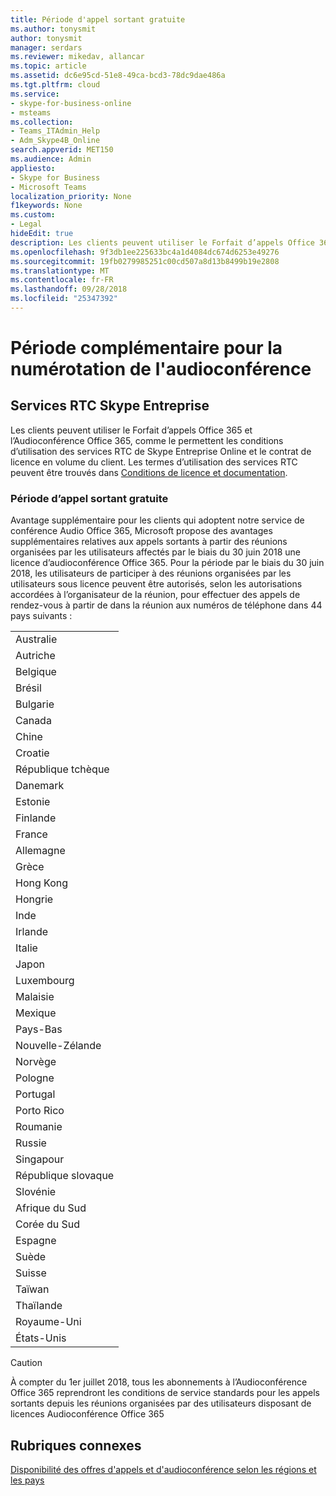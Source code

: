 ```yaml
---
title: Période d'appel sortant gratuite
ms.author: tonysmit
author: tonysmit
manager: serdars
ms.reviewer: mikedav, allancar
ms.topic: article
ms.assetid: dc6e95cd-51e8-49ca-bcd3-78dc9dae486a
ms.tgt.pltfrm: cloud
ms.service:
- skype-for-business-online
- msteams
ms.collection:
- Teams_ITAdmin_Help
- Adm_Skype4B_Online
search.appverid: MET150
ms.audience: Admin
appliesto:
- Skype for Business
- Microsoft Teams
localization_priority: None
f1keywords: None
ms.custom:
- Legal
hideEdit: true
description: Les clients peuvent utiliser le Forfait d’appels Office 365 et l’Audioconférence Office 365, comme le permettent les conditions d’utilisation des services RTC de Skype Entreprise Online et le contrat de licence en volume du client.
ms.openlocfilehash: 9f3db1ee225633bc4a1d4084dc674d6253e49276
ms.sourcegitcommit: 19fb0279985251c00cd507a8d13b8499b19e2808
ms.translationtype: MT
ms.contentlocale: fr-FR
ms.lasthandoff: 09/28/2018
ms.locfileid: "25347392"
---
```

# <a name="audio-conferencing-complimentary-dial-out-period"></a>Période complémentaire pour la numérotation de l'audioconférence

## <a name="skype-for-business-pstn-services"></a>Services RTC Skype Entreprise

Les clients peuvent utiliser le Forfait d’appels Office 365 et l’Audioconférence Office 365, comme le permettent les conditions d’utilisation des services RTC de Skype Entreprise Online et le contrat de licence en volume du client. Les termes d’utilisation des services RTC peuvent être trouvés dans [Conditions de licence et documentation](http://www.microsoftvolumelicensing.com/DocumentSearch.aspx?Mode=2&amp;Keyword=PSTN).
  
### <a name="complimentary-dial-out-period"></a>Période d’appel sortant gratuite

Avantage supplémentaire pour les clients qui adoptent notre service de conférence Audio Office 365, Microsoft propose des avantages supplémentaires relatives aux appels sortants à partir des réunions organisées par les utilisateurs affectés par le biais du 30 juin 2018 une licence d’audioconférence Office 365. Pour la période par le biais du 30 juin 2018, les utilisateurs de participer à des réunions organisées par les utilisateurs sous licence peuvent être autorisés, selon les autorisations accordées à l’organisateur de la réunion, pour effectuer des appels de rendez-vous à partir de dans la réunion aux numéros de téléphone dans 44 pays suivants :
  
|    |
|-----|
|Australie  <br/> |
|Autriche  <br/> |
|Belgique  <br/> |
|Brésil  <br/> |
|Bulgarie  <br/> |
|Canada  <br/> |
|Chine  <br/> |
|Croatie  <br/> |
|République tchèque  <br/> |
|Danemark  <br/> |
|Estonie  <br/> |
|Finlande  <br/> |
|France  <br/> |
|Allemagne  <br/> |
|Grèce  <br/> |
|Hong Kong  <br/> |
|Hongrie  <br/> |
|Inde  <br/> |
|Irlande  <br/> |
|Italie  <br/> |
|Japon  <br/> |
|Luxembourg  <br/> |
|Malaisie  <br/> |
|Mexique  <br/> |
|Pays-Bas  <br/> |
|Nouvelle-Zélande  <br/> |
|Norvège  <br/> |
|Pologne  <br/> |
|Portugal  <br/> |
|Porto Rico  <br/> |
|Roumanie  <br/> |
|Russie  <br/> |
|Singapour  <br/> |
|République slovaque  <br/> |
|Slovénie  <br/> |
|Afrique du Sud  <br/> |
|Corée du Sud  <br/> |
|Espagne  <br/> |
|Suède  <br/> |
|Suisse  <br/> |
|Taïwan  <br/> |
|Thaïlande  <br/> |
|Royaume-Uni  <br/> |
|États-Unis  <br/> |
   
> [!CAUTION]
> À compter du 1er juillet 2018, tous les abonnements à l’Audioconférence Office 365 reprendront les conditions de service standards pour les appels sortants depuis les réunions organisées par des utilisateurs disposant de licences Audioconférence Office 365 
  
## <a name="related-topics"></a>Rubriques connexes
[Disponibilité des offres d'appels et d'audioconférence selon les régions et les pays](country-and-region-availability-for-audio-conferencing-and-calling-plans/country-and-region-availability-for-audio-conferencing-and-calling-plans.md)
